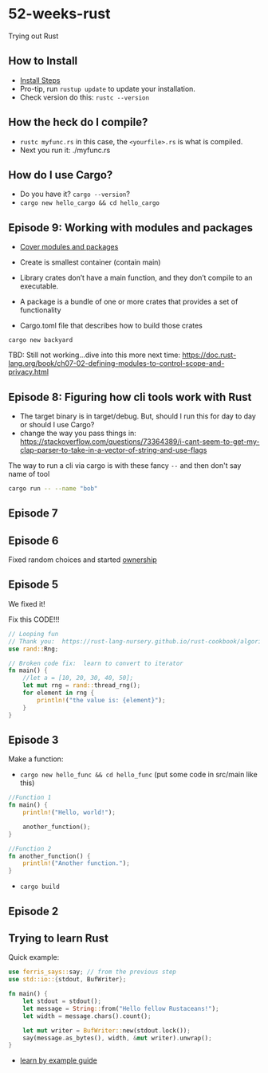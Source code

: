 # 52-weeks-rust
Trying out Rust

## How to Install

* [Install Steps](https://doc.rust-lang.org/book/ch01-01-installation.html)
* Pro-tip, run `rustup update` to update your installation.
* Check version do this: `rustc --version`

## How the heck do I compile?

* `rustc myfunc.rs` in this case, the `<yourfile>.rs` is what is compiled.
* Next you run it:  ./myfunc.rs

## How do I use Cargo?

* Do you have it? `cargo --version`?
* `cargo new hello_cargo && cd hello_cargo`


## Episode 9:  Working with modules and packages

* [Cover modules and packages](https://doc.rust-lang.org/book/ch07-00-managing-growing-projects-with-packages-crates-and-modules.html)

* Create is smallest container (contain main)
* Library crates don’t have a main function, and they don’t compile to an executable. 
* A package is a bundle of one or more crates that provides a set of functionality
* Cargo.toml file that describes how to build those crates

`cargo new backyard`

TBD:  Still not working...dive into this more next time:  https://doc.rust-lang.org/book/ch07-02-defining-modules-to-control-scope-and-privacy.html


## Episode 8: Figuring how cli tools work with Rust

* The target binary is in target/debug.  But, should I run this for day to day or should I use Cargo?
* change the way you pass things in:  https://stackoverflow.com/questions/73364389/i-cant-seem-to-get-my-clap-parser-to-take-in-a-vector-of-string-and-use-flags


The way to run a cli via cargo is with these fancy `--` and then don't say name of tool
```bash
cargo run -- --name "bob"
```


## Episode 7


## Episode 6

Fixed random choices and started [ownership](https://doc.rust-lang.org/book/ch04-00-understanding-ownership.html)


## Episode 5

We fixed it!

Fix this CODE!!!

```rust
// Looping fun
// Thank you:  https://rust-lang-nursery.github.io/rust-cookbook/algorithms/randomness.html
use rand::Rng;

// Broken code fix:  learn to convert to iterator
fn main() {
    //let a = [10, 20, 30, 40, 50];
    let mut rng = rand::thread_rng();
    for element in rng {
        println!("the value is: {element}");
    }
}
```

## Episode 3

Make a function:

* `cargo new hello_func && cd hello_func` (put some code in src/main like this)

```rust
//Function 1
fn main() {
    println!("Hello, world!");

    another_function();
}

//Function 2
fn another_function() {
    println!("Another function.");
}
```

* `cargo build`

## Episode 2
## Trying to learn Rust

Quick example:
```rust
use ferris_says::say; // from the previous step
use std::io::{stdout, BufWriter};

fn main() {
    let stdout = stdout();
    let message = String::from("Hello fellow Rustaceans!");
    let width = message.chars().count();

    let mut writer = BufWriter::new(stdout.lock());
    say(message.as_bytes(), width, &mut writer).unwrap();
}
```

* [learn by example guide](https://doc.rust-lang.org/stable/rust-by-example/)
